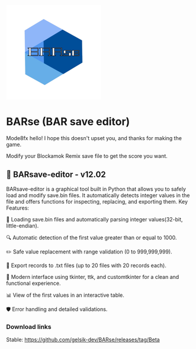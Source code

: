 ![Logo](https://raw.githubusercontent.com/gelsik-dev/BARse/refs/heads/main/icon.png)


# BARse (BAR save editor)

Mode8fx hello! I hope this doesn't upset you, and thanks for making the game.

Modify your Blockamok Remix save file to get the score you want.

## 🧠 BARsave-editor - v12.02

BARsave-editor is a graphical tool built in Python that allows you to safely load and modify save.bin files. It automatically detects integer values ​​in the file and offers functions for inspecting, replacing, and exporting them.
Key Features:

📂 Loading save.bin files and automatically parsing integer values ​​(32-bit, little-endian).

🔍 Automatic detection of the first value greater than or equal to 1000.

✏️ Safe value replacement with range validation (0 to 999,999,999).

🧾 Export records to .txt files (up to 20 files with 20 records each).

🌲 Modern interface using tkinter, ttk, and customtkinter for a clean and functional experience.

📊 View of the first values ​​in an interactive table.

🛡️ Error handling and detailed validations.
### Download links

Stable: https://github.com/gelsik-dev/BARse/releases/tag/Beta

